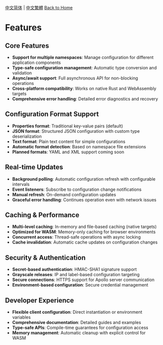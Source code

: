 [中文简体](../zh-CN/Features.md) | [中文繁體](../zh-TW/Features.md)
[Back to Home](Home.md)

# Features

## Core Features

- **Support for multiple namespaces**: Manage configuration for different application components
- **Type-safe configuration management**: Automatic type conversion and validation
- **Async/await support**: Full asynchronous API for non-blocking operations
- **Cross-platform compatibility**: Works on native Rust and WebAssembly targets
- **Comprehensive error handling**: Detailed error diagnostics and recovery

## Configuration Format Support

- **Properties format**: Traditional key-value pairs (default)
- **JSON format**: Structured JSON configuration with custom type deserialization
- **Text format**: Plain text content for simple configurations
- **Automatic format detection**: Based on namespace file extensions
- **Planned formats**: YAML and XML support coming soon

## Real-time Updates

- **Background polling**: Automatic configuration refresh with configurable intervals
- **Event listeners**: Subscribe to configuration change notifications
- **Manual refresh**: On-demand configuration updates
- **Graceful error handling**: Continues operation even with network issues

## Caching & Performance

- **Multi-level caching**: In-memory and file-based caching (native targets)
- **Optimized for WASM**: Memory-only caching for browser environments
- **Concurrent access**: Thread-safe operations with async locking
- **Cache invalidation**: Automatic cache updates on configuration changes

## Security & Authentication

- **Secret-based authentication**: HMAC-SHA1 signature support
- **Grayscale releases**: IP and label-based configuration targeting
- **Secure connections**: HTTPS support for Apollo server communication
- **Environment-based configuration**: Secure credential management

## Developer Experience

- **Flexible client configuration**: Direct instantiation or environment variables
- **Comprehensive documentation**: Detailed guides and examples
- **Type-safe APIs**: Compile-time guarantees for configuration access
- **Memory management**: Automatic cleanup with explicit control for WASM
